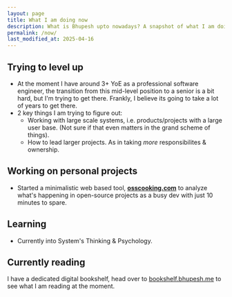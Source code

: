 ```yaml
---
layout: page
title: What I am doing now
description: What is Bhupesh upto nowadays? A snapshot of what I am doing at the moment.
permalink: /now/
last_modified_at: 2025-04-16
---
```


## Trying to level up

- At the moment I have around 3+ YoE as a professional software engineer, the transition from this mid-level position to a senior is a bit hard, but I'm trying to get there. Frankly, I believe its going to take a lot of years to get there.
- 2 key things I am trying to figure out:
  - Working with large scale systems, i.e. products/projects with a large user base. (Not sure if that even matters in the grand scheme of things).
  - How to lead larger projects. As in taking _more_ responsibilites & ownership.

## Working on personal projects

- Started a minimalistic web based tool, [**osscooking.com**](https://osscooking.com/) to analyze what's happening in open-source projects as a busy dev with just 10 minutes to spare.

## Learning

- Currently into System's Thinking & Psychology.

<!-- ## Trying to lead efforts as a community lead

- I have been with [r/developersIndia](https://reddit.com/r/developersIndia) since its inception in 2020 as a volunteer. So struggling with the responsibilities and trying to make the community experience better. It's a self-appointed role. Some of the major stuff I take care of:
  - Organizing AMAs & Weekly Discussions.
  - Helping the forum moderation team.
  - Taking care of the job board, wiki & other open-source projects.
  - Building up the volunteer team. -->

## Currently reading

I have a dedicated digital bookshelf, head over to [bookshelf.bhupesh.me](https://bookshelf.bhupesh.me/) to see what I am reading at the moment.
